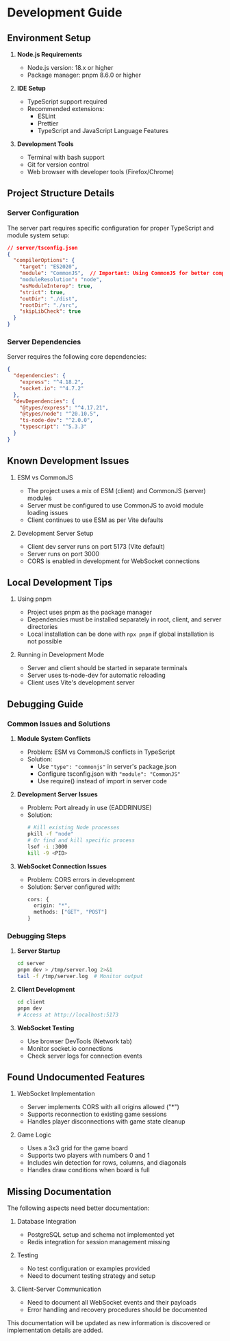# Development Guide

## Environment Setup

1. **Node.js Requirements**
   - Node.js version: 18.x or higher
   - Package manager: pnpm 8.6.0 or higher

2. **IDE Setup**
   - TypeScript support required
   - Recommended extensions:
     - ESLint
     - Prettier
     - TypeScript and JavaScript Language Features

3. **Development Tools**
   - Terminal with bash support
   - Git for version control
   - Web browser with developer tools (Firefox/Chrome)

## Project Structure Details

### Server Configuration
The server part requires specific configuration for proper TypeScript and module system setup:

```json
// server/tsconfig.json
{
  "compilerOptions": {
    "target": "ES2020",
    "module": "CommonJS",  // Important: Using CommonJS for better compatibility
    "moduleResolution": "node",
    "esModuleInterop": true,
    "strict": true,
    "outDir": "./dist",
    "rootDir": "./src",
    "skipLibCheck": true
  }
}
```

### Server Dependencies
Server requires the following core dependencies:
```json
{
  "dependencies": {
    "express": "^4.18.2",
    "socket.io": "^4.7.2"
  },
  "devDependencies": {
    "@types/express": "^4.17.21",
    "@types/node": "^20.10.5",
    "ts-node-dev": "^2.0.0",
    "typescript": "^5.3.3"
  }
}
```

## Known Development Issues

1. ESM vs CommonJS
   - The project uses a mix of ESM (client) and CommonJS (server) modules
   - Server must be configured to use CommonJS to avoid module loading issues
   - Client continues to use ESM as per Vite defaults

2. Development Server Setup
   - Client dev server runs on port 5173 (Vite default)
   - Server runs on port 3000
   - CORS is enabled in development for WebSocket connections

## Local Development Tips

1. Using pnpm
   - Project uses pnpm as the package manager
   - Dependencies must be installed separately in root, client, and server directories
   - Local installation can be done with `npx pnpm` if global installation is not possible

2. Running in Development Mode
   - Server and client should be started in separate terminals
   - Server uses ts-node-dev for automatic reloading
   - Client uses Vite's development server

## Debugging Guide

### Common Issues and Solutions

1. **Module System Conflicts**
   - Problem: ESM vs CommonJS conflicts in TypeScript
   - Solution: 
     - Use `"type": "commonjs"` in server's package.json
     - Configure tsconfig.json with `"module": "CommonJS"`
     - Use require() instead of import in server code

2. **Development Server Issues**
   - Problem: Port already in use (EADDRINUSE)
   - Solution: 
     ```bash
     # Kill existing Node processes
     pkill -f "node"
     # Or find and kill specific process
     lsof -i :3000
     kill -9 <PID>
     ```

3. **WebSocket Connection Issues**
   - Problem: CORS errors in development
   - Solution: Server configured with:
     ```typescript
     cors: {
       origin: "*",
       methods: ["GET", "POST"]
     }
     ```

### Debugging Steps

1. **Server Startup**
   ```bash
   cd server
   pnpm dev > /tmp/server.log 2>&1
   tail -f /tmp/server.log  # Monitor output
   ```

2. **Client Development**
   ```bash
   cd client
   pnpm dev
   # Access at http://localhost:5173
   ```

3. **WebSocket Testing**
   - Use browser DevTools (Network tab)
   - Monitor socket.io connections
   - Check server logs for connection events

## Found Undocumented Features

1. WebSocket Implementation
   - Server implements CORS with all origins allowed ("*")
   - Supports reconnection to existing game sessions
   - Handles player disconnections with game state cleanup

2. Game Logic
   - Uses a 3x3 grid for the game board
   - Supports two players with numbers 0 and 1
   - Includes win detection for rows, columns, and diagonals
   - Handles draw conditions when board is full

## Missing Documentation

The following aspects need better documentation:

1. Database Integration
   - PostgreSQL setup and schema not implemented yet
   - Redis integration for session management missing

2. Testing
   - No test configuration or examples provided
   - Need to document testing strategy and setup

3. Client-Server Communication
   - Need to document all WebSocket events and their payloads
   - Error handling and recovery procedures should be documented

This documentation will be updated as new information is discovered or implementation details are added.